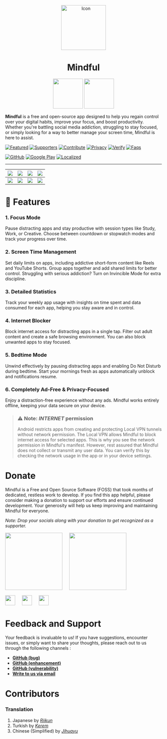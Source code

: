 
<div align="center">
    <a href="https://bemindful.vercel.app/"><img alt="Icon" src="docs/assets/mindful.png" width="144px" /></a>
    <h1> <b>Mindful</b></h1>
    <a href="https://play.google.com/store/apps/details?id=com.mindful.android"><img src="https://play.google.com/intl/en_us/badges/static/images/badges/en_badge_web_generic.png" height="96" /></a>
    <a href="https://github.com/akamrnagar/mindful/releases/latest"><img src="docs/assets/github_badge.png" height="96" /></a>
</div>


**Mindful** is a free and open-source app designed to help you regain control over your digital habits, improve your focus, and boost productivity. Whether you're battling social media addiction, struggling to stay focused, or simply looking for a way to better manage your screen time, Mindful is here to assist.


[![Featured](https://img.shields.io/badge/Featured-🎉-black)](docs/FEATURED.md) 
[![Supporters](https://img.shields.io/badge/Supporters-👻-black)](docs/SUPPORTERS.md) 
[![Contribute](https://img.shields.io/badge/Build_&_Contribute-🛠️-black)](docs/CONTRIBUTING.md)
[![Privacy](https://img.shields.io/badge/Privacy_Policy-📃-black)](https://bemindful.vercel.app/privacy) 
[![Verify](https://img.shields.io/badge/Verify-🔐-black)](docs/VERIFICATION.md) 
[![Faqs](https://img.shields.io/badge/FAQs-🙋-black)](docs/FAQS.md) 

[![GitHub](https://img.shields.io/github/downloads/akamrnagar/mindful/total?logo=github&cacheSeconds=3600)](https://github.com/akamrnagar/mindful/releases/latest)
[![Google Play](https://img.shields.io/endpoint?color=40bb12&logo=google-play&url=https%3A%2F%2Fplay.cuzi.workers.dev%2Fplay%3Fi%3Dcom.mindful.android%26l%3Ddownloads%26m%3D%24totalinstalls)](https://play.google.com/store/apps/details?id=com.mindful.android)
[![Localized](https://badges.crowdin.net/mindful/localized.svg)](https://crowdin.com/project/mindful)


---

| <img src="docs/assets/screenshots/screenshot_1.png"> | <img src="docs/assets/screenshots/screenshot_2.png"> | <img src="docs/assets/screenshots/screenshot_3.png"> | <img src="docs/assets/screenshots/screenshot_4.png"> |
| ---------------------------------------------------- | ---------------------------------------------------- | ---------------------------------------------------- | ---------------------------------------------------- |
| <img src="docs/assets/screenshots/screenshot_5.png"> | <img src="docs/assets/screenshots/screenshot_6.png"> | <img src="docs/assets/screenshots/screenshot_7.png"> | <img src="docs/assets/screenshots/screenshot_8.png"> |

# 💪 Features

### 1. Focus Mode 
Pause distracting apps and stay productive with session types like Study, Work, or Creative. Choose between countdown or stopwatch modes and track your progress over time.

### 2. Screen Time Management
Set daily limits on apps, including addictive short-form content like Reels and YouTube Shorts. Group apps together and add shared limits for better control. Struggling with serious addiction? Turn on Invincible Mode for extra discipline.

### 3. Detailed Statistics
Track your weekly app usage with insights on time spent and data consumed for each app, helping you stay aware and in control.

### 4. Internet Blocker
Block internet access for distracting apps in a single tap. Filter out adult content and create a safe browsing environment. You can also block unwanted apps to stay focused.

### 5. Bedtime Mode
Unwind effectively by pausing distracting apps and enabling Do Not Disturb during bedtime. Start your mornings fresh as apps automatically unblock and notifications resume.

### 6. Completely Ad-Free & Privacy-Focused
Enjoy a distraction-free experience without any ads. Mindful works entirely offline, keeping your data secure on your device.


> ### ⚠️ Note: *INTERNET* permission
> Android restricts apps from creating and protecting Local VPN tunnels without network permission. The Local VPN allows Mindful to block internet access for selected apps. This is why you see the network permission in Mindful's manifest. However, rest assured that Mindful does not collect or transmit any user data. You can verify this by checking the network usage in the app or in your device settings. 



# Donate 

Mindful is a Free and Open Source Software (FOSS) that took months of dedicated, restless work to develop. If you find this app helpful, please consider making a donation to support our efforts and ensure continued development. Your generosity will help us keep improving and maintaining Mindful for everyone.

_Note: Drop your socials along with your donation to get recognized as a supporter._

<a href="https://buymeacoffee.com/akamrnagar"><img src="docs/assets/donation/bmc_qr.png" height="184" ></a>
&emsp;
<a href="https://github.com/akaMrNagar/Mindful?tab=readme-ov-file#donate"><img src="docs/assets/donation/upi_qr.png" height="184" ></a>

<a href="https://buymeacoffee.com/akamrnagar"><img src="https://img.shields.io/badge/-Buy%20Me%20A%20Coffee-394379?logo=Buy-Me-A-Coffee&logoColor=ffdd00" height="32"></a>
&emsp;
<a href="https://github.com/akaMrNagar/Mindful?tab=readme-ov-file#donate"><img src="https://img.shields.io/badge/akamrnagar@upi-394379?logo=zalando&logoColor=f47820" height="32"></a>
&emsp;
<a href="https://github.com/sponsors/akaMrNagar"><img src="https://img.shields.io/badge/GitHub%20Sponser-394379?logo=GitHub-Sponsors&logoColor=f92f60" height="32"></a>


# Feedback and Support

Your feedback is invaluable to us! If you have suggestions, encounter issues, or simply want to share your thoughts, please reach out to us through the following channels : 

* **[GitHub (bug)](https://github.com/akaMrNagar/Mindful/issues/new?&template=bug_report.md)**
* **[GitHub (enhancement)](https://github.com/akaMrNagar/Mindful/issues/new?&template=feature_request.md)**
* **[GitHub (vulnerability)](https://github.com/akaMrNagar/Mindful/security/advisories/new)**
* **[Write to us via email](mailto:help.lasthopedevs@gmail.com)**


# Contributors

    
### Translation

 1. Japanese by [*Riikun*](https://crowdin.com/profile/riikun)
 2. Turkish by [*Kerem*](https://crowdin.com/profile/keremk)
 3. Chinese (Simplified) by [*Jihuayu*](https://crowdin.com/profile/jihuayu)
